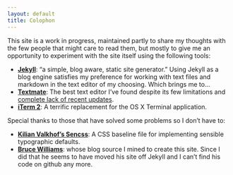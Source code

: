 ```yaml
---
layout: default
title: Colophon
---
```


This site is a work in progress, maintained&nbsp;partly to share my thoughts with the few people that might care to read them, but mostly to give me an opportunity to experiment with the site itself using the following tools:

* [**Jekyll**](https://github.com/mojombo/jekyll "mojombo/jekyll - GitHub"): “a simple, blog aware, static site generator.” Using Jekyll as a blog engine satisfies my preference for working with text files and markdown in the text editor of my choosing. Which brings me to…
* [**Textmate**](http://macromates.com/ "TextMate — The Missing Editor for Mac OS X"): The best text editor I’ve found despite its few limitations and [complete lack of recent updates](http://wiki.macromates.com/FAQ/TextMate2 "FAQ / TextMate2 browse — TextMate Wiki").
* [**iTerm 2**](http://iterm2.com/ "iTerm2 - Mac OS Terminal Replacement"): A terrific replacement for the OS X Terminal application.


Special thanks to those that have solved some problems so I don’t have to:

* [**Kilian Valkhof’s Sencss**](http://sencss.kilianvalkhof.com/ "SenCSs - the sensible standards CSS baseline"): A CSS baseline file for implementing sensible typographic defaults.
* [**Bruce Williams**](http://codefluency.com/): whose blog source I mined to create this site. Since I did that he seems to have moved his site off Jekyll and I can’t find his code on github any more.